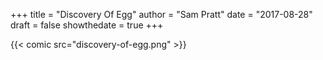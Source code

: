 +++
title = "Discovery Of Egg"
author = "Sam Pratt"
date = "2017-08-28"
draft = false
showthedate = true
+++

{{< comic src="discovery-of-egg.png" >}}
